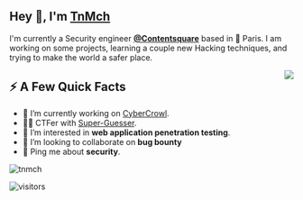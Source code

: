 <h2>Hey 👋, I'm <a href="https://www.mohamed-chamli.me/me/">TnMch</a></h2>
<p>I'm currently a Security engineer <strong><a href="https://contentsquare.com/">@Contentsquare</a></strong> based in 🗼 Paris. I am working on some projects, learning a couple new Hacking techniques, and trying to make the world a safer place.</p>
<img align="right" src="https://media.giphy.com/media/3oz8xA9gtnyVDPZJHW/source.gif" />
<h2>⚡️ A Few Quick Facts</h2>
<ul>
<li>🔭 I’m currently working on <a href="https://github.com/tnmch/CyberCrowl">CyberCrowl</a>.</li>
<li>👨‍💻 CTFer with  <a href="https://guesser.team/member">Super-Guesser</a>.</li>
<li>👀 I’m interested in <strong>web application penetration testing</strong>.</li>
<li>💞️ I’m looking to collaborate on <strong>bug bounty</strong></li>
<li>💬 Ping me about <strong>security</strong>.</li>
</ul>
<img src="https://github-readme-stats.vercel.app/api?username=tnmch&show_icons=true&count_private=true" alt="tnmch" />
<p><img src="https://visitor-badge.glitch.me/badge?page_id=tnmch.tnmch" alt="visitors"></p>
